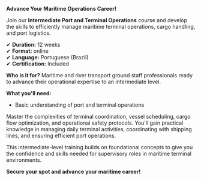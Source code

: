 **Advance Your Maritime Operations Career!**

Join our **Intermediate Port and Terminal Operations** course and develop the skills to efficiently manage maritime terminal operations, cargo handling, and port logistics.

✔ **Duration:** 12 weeks  
✔ **Format:** online  
✔ **Language:** Portuguese (Brazil)  
✔ **Certification:** Included

**Who is it for?** Maritime and river transport ground staff professionals ready to advance their operational expertise to an intermediate level.

**What you'll need:**
- Basic understanding of port and terminal operations

Master the complexities of terminal coordination, vessel scheduling, cargo flow optimization, and operational safety protocols. You'll gain practical knowledge in managing daily terminal activities, coordinating with shipping lines, and ensuring efficient port operations.

This intermediate-level training builds on foundational concepts to give you the confidence and skills needed for supervisory roles in maritime terminal environments.

**Secure your spot and advance your maritime career!**